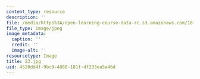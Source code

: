```yaml
---
content_type: resource
description: ''
file: /media/https%3A/open-learning-course-data-rc.s3.amazonaws.com/18-03-differential-equations-spring-2010/4520dd4f9bc94888181fdf233ea5a46d_23.jpg
file_type: image/jpeg
image_metadata:
  caption: ''
  credit: ''
  image-alt: ''
resourcetype: Image
title: 23.jpg
uid: 4520dd4f-9bc9-4888-181f-df233ea5a46d
---
```

